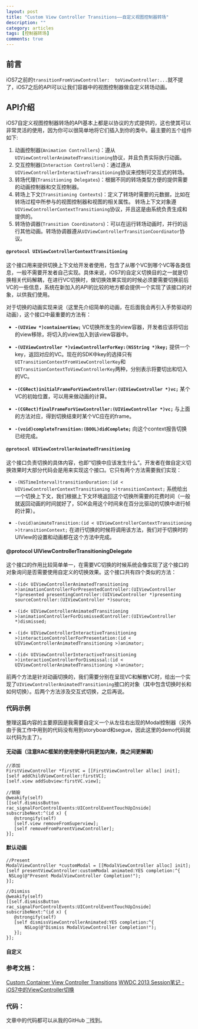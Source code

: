 ```yaml
---
layout: post
title: "Custom View Controller Transitions——自定义视图控制器转场"
description: ""
category: articles
tags: [控制器转场]
comments: true
---
```


## 前言
iOS7之前的`transitionFromViewController:  toViewController:...`就不提了，iOS7之后的API可以让我们容器中的视图控制器做自定义转场动画。

## API介绍

iOS7自定义视图控制器转场的API基本上都是以协议的方式提供的，这也使其可以非常灵活的使用，因为你可以很简单地将它们插入到你的类中。最主要的五个组件如下:

1. 动画控制器(`Animation Controllers`)：遵从`UIViewControllerAnimatedTransitioning`协议，并且负责实际执行动画。
2. 交互控制器(`Interaction Controllers`)：通过遵从`UIViewControllerInteractiveTransitioning`协议来控制可交互式的转场。
3. 转场代理(`Transitioning Delegates`)：根据不同的转场类型方便的提供需要的动画控制器和交互控制器。
4. 转场上下文(`Transitioning Contexts`)：定义了转场时需要的元数据，比如在转场过程中所参与的视图控制器和视图的相关属性。 转场上下文对象遵`UIViewControllerContextTransitioning`协议，并且这是由系统负责生成和提供的。
5. 转场协调器(`Transition Coordinators`)：可以在运行转场动画时，并行的运行其他动画。转场协调器遵从`UIViewControllerTransitionCoordinator`协议。

#### `@protocol UIViewControllerContextTransitioning`

这个接口用来提供切换上下文给开发者使用，包含了从哪个VC到哪个VC等各类信息，一般不需要开发者自己实现。具体来说，iOS7的自定义切换目的之一就是切换相关代码解耦，在进行VC切换时，做切换效果实现的时候必须要需要切换前后VC的一些信息，系统在新加入的API的比较的地方都会提供一个实现了该接口的对象，以供我们使用。

对于切换的动画实现来说（这里先介绍简单的动画，在后面我会再引入手势驱动的动画），这个接口中最重要的方法有：

- **`-(UIView *)containerView;`** VC切换所发生的view容器，开发者应该将切出的view移除，将切入的view加入到该view容器中。

- **`-(UIViewController *)viewControllerForKey:(NSString *)key;`** 提供一个key，返回对应的VC。现在的SDK中key的选择只有`UITransitionContextFromViewControllerKey`和`UITransitionContextToViewControllerKey`两种，分别表示将要切出和切入的VC。

- **`-(CGRect)initialFrameForViewController:(UIViewController *)vc;`** 某个VC的初始位置，可以用来做动画的计算。

- **`-(CGRect)finalFrameForViewController:(UIViewController *)vc;`** 与上面的方法对应，得到切换结束时某个VC应在的frame。

- **`-(void)completeTransition:(BOOL)didComplete;`** 向这个context报告切换已经完成。

#### `@protocol UIViewControllerAnimatedTransitioning`

这个接口负责切换的具体内容，也即“切换中应该发生什么”。开发者在做自定义切换效果时大部分代码会是用来实现这个接口。它只有两个方法需要我们实现：

- `-(NSTimeInterval)transitionDuration:(id < UIViewControllerContextTransitioning >)transitionContext;` 系统给出一个切换上下文，我们根据上下文环境返回这个切换所需要的花费时间（一般就返回动画的时间就好了，SDK会用这个时间来在百分比驱动的切换中进行帧的计算）。

- `-(void)animateTransition:(id < UIViewControllerContextTransitioning >)transitionContext;` 在进行切换的时候将调用该方法，我们对于切换时的UIView的设置和动画都在这个方法中完成。

#### @protocol UIViewControllerTransitioningDelegate

这个接口的作用比较简单单一，在需要VC切换的时候系统会像实现了这个接口的对象询问是否需要使用自定义的切换效果。这个接口共有四个类似的方法：

- `-(id< UIViewControllerAnimatedTransitioning >)animationControllerForPresentedController:(UIViewController *)presented presentingController:(UIViewController *)presenting sourceController:(UIViewController *)source;`

- `-(id< UIViewControllerAnimatedTransitioning >)animationControllerForDismissedController:(UIViewController *)dismissed;`

- `-(id< UIViewControllerInteractiveTransitioning >)interactionControllerForPresentation:(id < UIViewControllerAnimatedTransitioning >)animator;`

- `-(id< UIViewControllerInteractiveTransitioning >)interactionControllerForDismissal:(id < UIViewControllerAnimatedTransitioning >)animator;`

前两个方法是针对动画切换的，我们需要分别在呈现VC和解散VC时，给出一个实现了`UIViewControllerAnimatedTransitioning`接口的对象（其中包含切换时长和如何切换）。后两个方法涉及交互式切换，之后再说。

### 代码示例

整理这篇内容的主要原因是我需要自定义一个从左往右出现的Modal控制器（另外由于我工作中用到的代码没有用到storyboard和segue，因此这里的demo代码就以代码为主了）。

#### 无动画（注意RAC框架的使用使得代码更加内聚，类之间更解耦）

```objc
//添加
FirstViewController *firstVC = [[FirstViewController alloc] init];
[self addChildViewController:firstVC];
[self.view addSubview:firstVC.view];

//销毁
@weakify(self)
[[self.dismissButton rac_signalForControlEvents:UIControlEventTouchUpInside] subscribeNext:^(id x) {
   @strongify(self)
   [self.view removeFromSuperview];
   [self removeFromParentViewController];
}];
```

#### 默认动画

```objc
//Present
ModalViewController *customModal = [[ModalViewController alloc] init];
[self presentViewController:customModal animated:YES completion:^{
 NSLog(@"Present ModalViewController Completion!");
}];

//Dismiss
@weakify(self)
[[self.dismissButton rac_signalForControlEvents:UIControlEventTouchUpInside] subscribeNext:^(id x) {
   @strongify(self)
   [self dismissViewControllerAnimated:YES completion:^{
       NSLog(@"Dismiss ModalViewController Completion!");
   }];
}];
```

#### 自定义





### 参考文档：
[Custom Container View Controller Transitions](http://www.objc.io/issue-12/custom-container-view-controller-transitions.html)
[WWDC 2013 Session笔记 - iOS7中的ViewController切换](https://onevcat.com/2013/10/vc-transition-in-ios7/)

### 代码：
文章中的代码都可以从我的GitHub [``]()找到。

